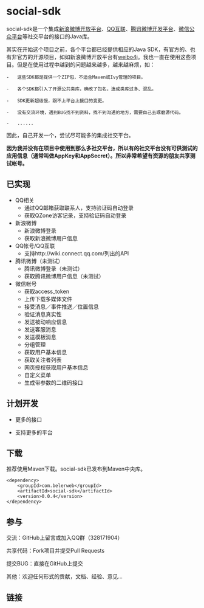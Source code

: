 social-sdk
==========

social-sdk是一个集成[新浪微博开放平台][1]、[QQ互联][2]、[腾讯微博开发平台][3]、[微信公众平台][4]等社交平台的接口的Java库。



其实在开始这个项目之前，各个平台都已经提供相应的Java
SDK，有官方的、也有非官方的开源项目，如如新浪微博开放平台有[weibo4j][5]。我也一直在使用这些项目。但是在使用过程中越到的问题越来越多，越来越麻烦，如：

    -   这些SDK都是提供一个ZIP包，不适合Maven或Ivy管理的项目。

    -   各个SDK都引入了开源公共类库，确改了包名，造成类库过多、混乱。

    -   SDK更新超级慢，跟不上平台上接口的变更。

    -   没有交流环境，遇到BUG找不到资料，找不到沟通的地方，需要自己去琢磨源代码。

    -   ......

因此，自己开发一个，尝试尽可能多的集成社交平台。



**因为我并没有在项目中使用到那么多社交平台，所以有的社交平台没有可供测试的应用信息（通常叫做AppKey和AppSecret）。所以非常希望有资源的朋友共享测试帐号。**



已实现
---

-   QQ相关
	-   通过QQ邮箱获取联系人，支持验证码自动登录
	-   获取QZone访客记录，支持验证码自动登录
-   新浪微博
	-   新浪微博登录
	-   获取新浪微博用户信息
-   QQ帐号/QQ互联
	-   支持http://wiki.connect.qq.com/列出的API
-   腾讯微博（未测试）
	-   腾讯微博登录（未测试）
	-   获取腾讯微博用户信息（未测试）
-   微信帐号
	-   获取access_token
	-   上传下载多媒体文件
	-   接受消息／事件推送／位置信息
	-   验证消息真实性
	-   发送被动响应信息
	-   发送客服消息
	-   发送模板消息
	-   分组管理
	-   获取用户基本信息
	-   获取关注者列表
	-   网页授权获取用户基本信息
	-   自定义菜单
	-   生成带参数的二维码接口



计划开发
----

-   更多的接口

-   支持更多的平台



下载
--

推荐使用Maven下载。social-sdk已发布到Maven中央库。

~~~~~~~~~~~~~~~~~~~~~~~~~~~~~~~~~~~~~~~~~~~~~~~~~~~~~~~~~~~~~~~~~~~~~~~~~~~~~~~~
<dependency>
    <groupId>com.belerweb</groupId>
    <artifactId>social-sdk</artifactId>
    <version>0.0.4</version>
</dependency>
~~~~~~~~~~~~~~~~~~~~~~~~~~~~~~~~~~~~~~~~~~~~~~~~~~~~~~~~~~~~~~~~~~~~~~~~~~~~~~~~



参与
--

交流：GitHub上留言或加入QQ群（328171904）

共享代码：Fork项目并提交Pull Requests

提交BUG：直接在GitHub上提交

其他：欢迎任何形式的贡献，文档、经验、意见...



链接
--

[1]: <http://open.weibo.com/>
[2]: <http://connect.qq.com/>
[3]: <http://dev.t.qq.com/>
[4]: <http://mp.weixin.qq.com/wiki/index.php>
[5]: <http://code.google.com/p/weibo4j/>
[6]: <https://github.com/belerweb/weibo4j>
[7]: <https://github.com/belerweb/qq-connect>
[8]: <https://github.com/belerweb/weixin-mp-sdk>
